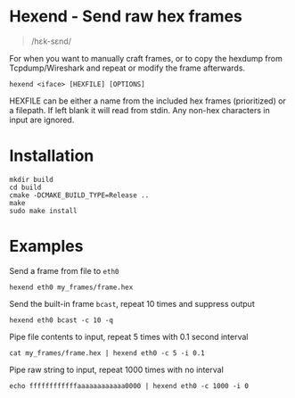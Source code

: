 <!---
SPDX-License-Identifier: GPL-2.0-only
SPDX-FileCopyrightText: 2022 Casper Andersson <casper.casan@gmail.com>
-->

# Hexend - Send raw hex frames
> /hɛk-sɛnd/

For when you want to manually craft frames, or to copy the hexdump from
Tcpdump/Wireshark and repeat or modify the frame afterwards.

```
hexend <iface> [HEXFILE] [OPTIONS]
```
HEXFILE can be either a name from the included hex frames (prioritized) or a
filepath. If left blank it will read from stdin. Any non-hex characters in
input are ignored.

# Installation
```
mkdir build
cd build
cmake -DCMAKE_BUILD_TYPE=Release ..
make
sudo make install
```

# Examples
Send a frame from file to `eth0`
```
hexend eth0 my_frames/frame.hex
```

Send the built-in frame `bcast`, repeat 10 times and suppress output
```
hexend eth0 bcast -c 10 -q
```

Pipe file contents to input, repeat 5 times with 0.1 second interval
```
cat my_frames/frame.hex | hexend eth0 -c 5 -i 0.1
```

Pipe raw string to input, repeat 1000 times with no interval
```
echo ffffffffffffaaaaaaaaaaaa0000 | hexend eth0 -c 1000 -i 0
```
